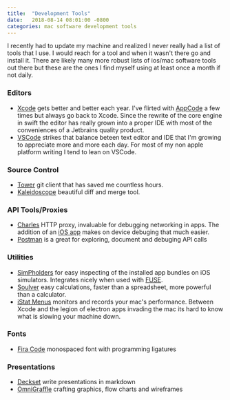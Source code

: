 ```yaml
---
title:  "Development Tools"
date:   2018-08-14 08:01:00 -0800
categories: mac software development tools
---
```


I recently had to update my machine and realized I never really had a list of tools that I use.  I would reach for a tool and when it wasn't there go and install it.  There are likely many more robust lists of ios/mac software tools out there but these are the ones I find myself using at least once a month if not daily.

### Editors

- [Xcode](https://developer.apple.com/xcode/) gets better and better each year.  I've flirted with [AppCode](https://www.jetbrains.com/objc/) a few times but always go back to Xcode.  Since the rewrite of the core engine in swift the editor has really grown into a proper IDE with most of the conveniences of a Jetbrains quality product.
- [VSCode](https://code.visualstudio.com) strikes that balance beteen text editor and IDE that I'm growing to appreciate more and more each day.  For most of my non apple platform writing I tend to lean on VSCode.

### Source Control

- [Tower](https://www.git-tower.com) git client that has saved me countless hours.
- [Kaleidoscope](https://www.kaleidoscopeapp.com) beautiful diff and merge tool.

### API Tools/Proxies

- [Charles](https://www.charlesproxy.com) HTTP proxy, invaluable for debugging networking in apps.  The addition of an [iOS app](https://itunes.apple.com/us/app/charles-proxy/id1134218562?mt=8) makes on device debuging that much easier. 
- [Postman](https://www.getpostman.com) is a great for exploring, document and debuging API calls

### Utilities

- [SimPholders](https://simpholders.com) for easy inspecting of the installed app bundles on iOS simulators.  Integrates nicely when used with [FUSE](osxfuse.github.io).
- [Soulver](https://acqualia.com/soulver/) easy calculations, faster than a spreadsheet, more powerful than a calculator.
- [iStat Menus](https://bjango.com/mac/istatmenus/) monitors and records your mac's performance.  Between Xcode and the legion of electron apps invading the mac its hard to know what is slowing your machine down.

### Fonts

- [Fira Code](https://github.com/tonsky/FiraCode) monospaced font with programming ligatures

### Presentations

- [Deckset](https://www.deckset.com) write presentations in markdown
- [OmniGraffle](https://www.omnigroup.com/omnigraffle) crafting graphics, flow charts and wireframes
